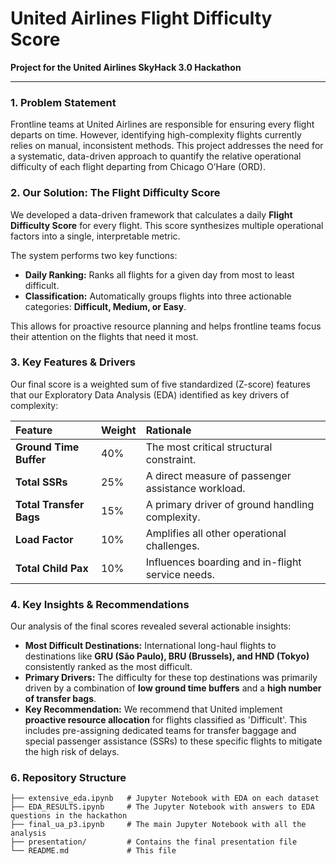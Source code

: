 # United Airlines Flight Difficulty Score

**Project for the United Airlines SkyHack 3.0 Hackathon**

---

### 1. Problem Statement

Frontline teams at United Airlines are responsible for ensuring every flight departs on time. However, identifying high-complexity flights currently relies on manual, inconsistent methods. This project addresses the need for a systematic, data-driven approach to quantify the relative operational difficulty of each flight departing from Chicago O’Hare (ORD).

### 2. Our Solution: The Flight Difficulty Score

We developed a data-driven framework that calculates a daily **Flight Difficulty Score** for every flight. This score synthesizes multiple operational factors into a single, interpretable metric.

The system performs two key functions:
* **Daily Ranking:** Ranks all flights for a given day from most to least difficult.
* **Classification:** Automatically groups flights into three actionable categories: **Difficult, Medium, or Easy**.

This allows for proactive resource planning and helps frontline teams focus their attention on the flights that need it most.

### 3. Key Features & Drivers

Our final score is a weighted sum of five standardized (Z-score) features that our Exploratory Data Analysis (EDA) identified as key drivers of complexity:

| Feature | Weight | Rationale |
| :--- | :--- | :--- |
| **Ground Time Buffer** | 40% | The most critical structural constraint. |
| **Total SSRs** | 25% | A direct measure of passenger assistance workload. |
| **Total Transfer Bags**| 15% | A primary driver of ground handling complexity. |
| **Load Factor** | 10% | Amplifies all other operational challenges. |
| **Total Child Pax** | 10% | Influences boarding and in-flight service needs. |

### 4. Key Insights & Recommendations

Our analysis of the final scores revealed several actionable insights:

* **Most Difficult Destinations:** International long-haul flights to destinations like **GRU (São Paulo), BRU (Brussels), and HND (Tokyo)** consistently ranked as the most difficult.
* **Primary Drivers:** The difficulty for these top destinations was primarily driven by a combination of **low ground time buffers** and a **high number of transfer bags**.
* **Key Recommendation:** We recommend that United implement **proactive resource allocation** for flights classified as 'Difficult'. This includes pre-assigning dedicated teams for transfer baggage and special passenger assistance (SSRs) to these specific flights to mitigate the high risk of delays.

### 6. Repository Structure

```
├── extensive_eda.ipynb   # Jupyter Notebook with EDA on each dataset
├── EDA_RESULTS.ipynb     # The Jupyter Notebook with answers to EDA questions in the hackathon
├── final_ua_p3.ipynb     # The main Jupyter Notebook with all the analysis
├── presentation/         # Contains the final presentation file
└── README.md             # This file
```
